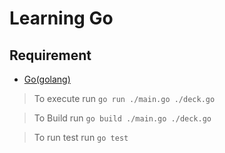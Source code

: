 # Learning Go

## Requirement
- [Go(golang)](https://golang.org/dl/)

> To execute run `go run ./main.go ./deck.go`

> To Build run `go build ./main.go ./deck.go`

> To run test run `go test`